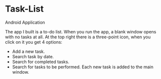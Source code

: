 # Task-List
Android Application

The app I built is a to-do list.
When you run the app, a blank window opens with no tasks at all.
At the top right there is a three-point icon, when you click on it you get 4 options:
- Add a new task.
- Search task by date.
- Search for completed tasks.
- Search for tasks to be performed.
Each new task is added to the main window.

